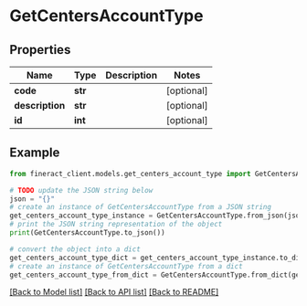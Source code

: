 # GetCentersAccountType


## Properties

Name | Type | Description | Notes
------------ | ------------- | ------------- | -------------
**code** | **str** |  | [optional] 
**description** | **str** |  | [optional] 
**id** | **int** |  | [optional] 

## Example

```python
from fineract_client.models.get_centers_account_type import GetCentersAccountType

# TODO update the JSON string below
json = "{}"
# create an instance of GetCentersAccountType from a JSON string
get_centers_account_type_instance = GetCentersAccountType.from_json(json)
# print the JSON string representation of the object
print(GetCentersAccountType.to_json())

# convert the object into a dict
get_centers_account_type_dict = get_centers_account_type_instance.to_dict()
# create an instance of GetCentersAccountType from a dict
get_centers_account_type_from_dict = GetCentersAccountType.from_dict(get_centers_account_type_dict)
```
[[Back to Model list]](../README.md#documentation-for-models) [[Back to API list]](../README.md#documentation-for-api-endpoints) [[Back to README]](../README.md)


